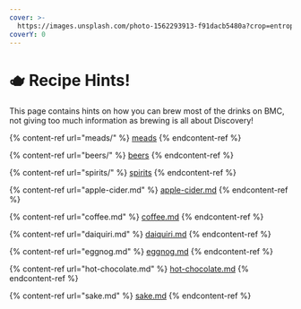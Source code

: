 ```yaml
---
cover: >-
  https://images.unsplash.com/photo-1562293913-f91dacb5480a?crop=entropy&cs=tinysrgb&fm=jpg&ixid=MnwxOTcwMjR8MHwxfHNlYXJjaHwxfHxCYXJyZWxzfGVufDB8fHx8MTY3OTI0NDc5OQ&ixlib=rb-4.0.3&q=80
coverY: 0
---
```


# 🫖 Recipe Hints!

This page contains hints on how you can brew most of the drinks on BMC, not giving too much information as brewing is all about Discovery!

{% content-ref url="meads/" %}
[meads](meads/)
{% endcontent-ref %}

{% content-ref url="beers/" %}
[beers](beers/)
{% endcontent-ref %}

{% content-ref url="spirits/" %}
[spirits](spirits/)
{% endcontent-ref %}

{% content-ref url="apple-cider.md" %}
[apple-cider.md](apple-cider.md)
{% endcontent-ref %}

{% content-ref url="coffee.md" %}
[coffee.md](coffee.md)
{% endcontent-ref %}

{% content-ref url="daiquiri.md" %}
[daiquiri.md](daiquiri.md)
{% endcontent-ref %}

{% content-ref url="eggnog.md" %}
[eggnog.md](eggnog.md)
{% endcontent-ref %}

{% content-ref url="hot-chocolate.md" %}
[hot-chocolate.md](hot-chocolate.md)
{% endcontent-ref %}

{% content-ref url="sake.md" %}
[sake.md](sake.md)
{% endcontent-ref %}

